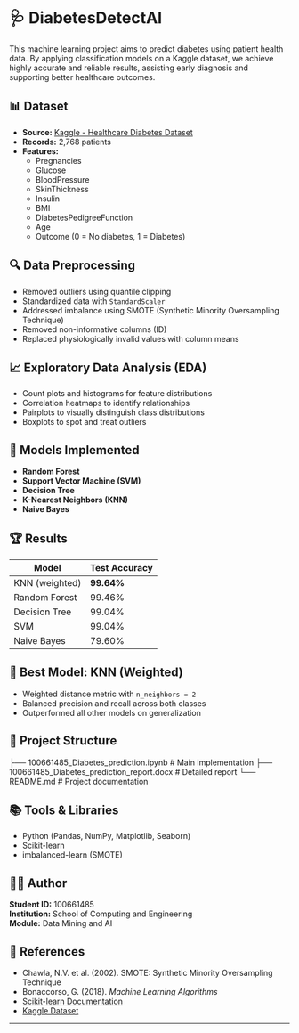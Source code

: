 # 🩺 DiabetesDetectAI

This machine learning project aims to predict diabetes using patient health data. By applying classification models on a Kaggle dataset, we achieve highly accurate and reliable results, assisting early diagnosis and supporting better healthcare outcomes.

## 📊 Dataset

- **Source:** [Kaggle - Healthcare Diabetes Dataset](https://www.kaggle.com/datasets/nanditapore/healthcare-diabetes/data)
- **Records:** 2,768 patients
- **Features:**
  - Pregnancies
  - Glucose
  - BloodPressure
  - SkinThickness
  - Insulin
  - BMI
  - DiabetesPedigreeFunction
  - Age
  - Outcome (0 = No diabetes, 1 = Diabetes)

## 🔍 Data Preprocessing

- Removed outliers using quantile clipping
- Standardized data with `StandardScaler`
- Addressed imbalance using SMOTE (Synthetic Minority Oversampling Technique)
- Removed non-informative columns (ID)
- Replaced physiologically invalid values with column means

## 📈 Exploratory Data Analysis (EDA)

- Count plots and histograms for feature distributions
- Correlation heatmaps to identify relationships
- Pairplots to visually distinguish class distributions
- Boxplots to spot and treat outliers

## 🤖 Models Implemented

- **Random Forest**
- **Support Vector Machine (SVM)**
- **Decision Tree**
- **K-Nearest Neighbors (KNN)**
- **Naive Bayes**

## 🏆 Results

| Model           | Test Accuracy |
|----------------|---------------|
| KNN (weighted) | **99.64%**     |
| Random Forest  | 99.46%        |
| Decision Tree  | 99.04%        |
| SVM            | 99.04%        |
| Naive Bayes    | 79.60%        |

## 📌 Best Model: KNN (Weighted)

- Weighted distance metric with `n_neighbors = 2`
- Balanced precision and recall across both classes
- Outperformed all other models on generalization

## 📁 Project Structure

├── 100661485_Diabetes_prediction.ipynb # Main implementation
├── 100661485_Diabetes_prediction_report.docx # Detailed report
└── README.md # Project documentation


## 📚 Tools & Libraries

- Python (Pandas, NumPy, Matplotlib, Seaborn)
- Scikit-learn
- imbalanced-learn (SMOTE)

## 👨‍🎓 Author

**Student ID:** 100661485  
**Institution:** School of Computing and Engineering  
**Module:** Data Mining and AI

## 📖 References

- Chawla, N.V. et al. (2002). SMOTE: Synthetic Minority Oversampling Technique
- Bonaccorso, G. (2018). *Machine Learning Algorithms*
- [Scikit-learn Documentation](https://scikit-learn.org/stable/)
- [Kaggle Dataset](https://www.kaggle.com/datasets/nanditapore/healthcare-diabetes/data)

---

